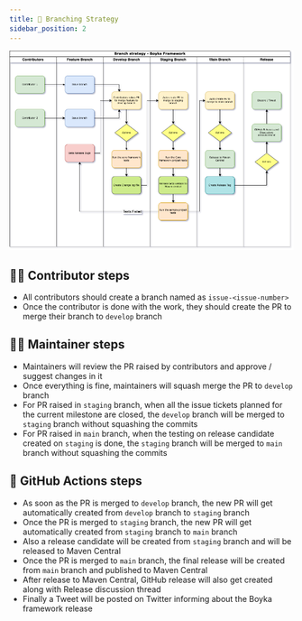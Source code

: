 ```yaml
---
title: 🔀 Branching Strategy
sidebar_position: 2
---
```


![Branching strategy](/img/docs/contributing/branching-strategy.png)

## 👨‍🏭 Contributor steps

- All contributors should create a branch named as `issue-<issue-number>`
- Once the contributor is done with the work, they should create the PR to merge their branch to `develop` branch

## 🧑‍💼 Maintainer steps

- Maintainers will review the PR raised by contributors and approve / suggest changes in it
- Once everything is fine, maintainers will squash merge the PR to `develop` branch
- For PR raised in `staging` branch, when all the issue tickets planned for the current milestone are closed, the `develop` branch will be merged to `staging` branch without squashing the commits
- For PR raised in `main` branch, when the testing on release candidate created on `staging` is done, the `staging` branch will be merged to `main` branch without squashing the commits

## 🤖 GitHub Actions steps

- As soon as the PR is merged to `develop` branch, the new PR will get automatically created from `develop` branch to `staging` branch
- Once the PR is merged to `staging` branch, the new PR will get automatically created from `staging` branch to `main` branch
- Also a release candidate will be created from `staging` branch and will be released to Maven Central
- Once the PR is merged to `main` branch, the final release will be created from `main` branch and published to Maven Central
- After release to Maven Central, GitHub release will also get created along with Release discussion thread
- Finally a Tweet will be posted on Twitter informing about the Boyka framework release
